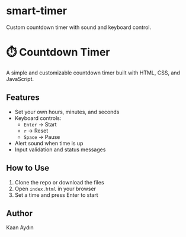 # smart-timer
Custom countdown timer with sound and keyboard control.

# ⏱️ Countdown Timer

A simple and customizable countdown timer built with HTML, CSS, and JavaScript.

## Features

- Set your own hours, minutes, and seconds
- Keyboard controls:
  - `Enter` → Start
  - `r` → Reset
  - `Space` → Pause
- Alert sound when time is up
- Input validation and status messages

## How to Use

1. Clone the repo or download the files
2. Open `index.html` in your browser
3. Set a time and press Enter to start

## Author

Kaan Aydın
